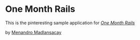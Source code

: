 # One Month Rails

This is the pinteresting sample application for 
[*One Month Rails*](http://onemonthrails.com)

by [Menandro Madlansacay](http://menandromadlansacay.com)